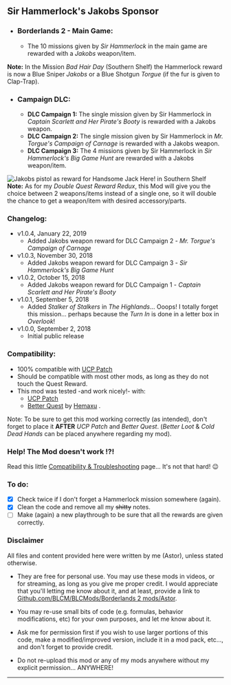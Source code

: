 ## Sir Hammerlock's Jakobs Sponsor

- ### Borderlands 2 - Main Game:	
  - The 10 missions given by *Sir Hammerlock* in the main game are rewarded with a *Jakobs* weapon/item.
    
__Note:__ In the Mission *Bad Hair Day* (Southern Shelf) the Hammerlock reward is now a Blue Sniper *Jakobs* or a Blue Shotgun *Torgue* (if the fur is given to Clap-Trap).

- ### Campaign DLC:	
  - __DLC Campaign 1:__ The single mission given by Sir Hammerlock in *Captain Scarlett and Her Pirate's Booty* is rewarded with a Jakobs weapon.
  - __DLC Campaign 2:__ The single mission given by Sir Hammerlock in *Mr. Torgue's Campaign of Carnage* is rewarded with a Jakobs weapon. 
  - __DLC Campaign 3:__ The 4 missions given by Sir Hammerlock in *Sir Hammerlock's Big Game Hunt* are rewarded with a Jakobs weapon/item.
 	
![Jakobs pistol as reward for Handsome Jack Here! in Southern Shelf](https://imgur.com/F3u9ezy.jpg "Don't worry guys... even if my screen capture show French text, my mods are in English")
__Note:__ As for my *Double Quest Reward Redux*, this Mod will give you the choice between 2 weapons/items instead of a single one, so it will double the chance to get a weapon/item with desired accessory/parts.	

### Changelog:

- v1.0.4, January 22, 2019
  - Added Jakobs weapon reward for DLC Campaign 2 - *Mr. Torgue's Campaign of Carnage*
- v1.0.3, November 30, 2018
  - Added Jakobs weapon reward for DLC Campaign 3 - *Sir Hammerlock's Big Game Hunt*
- v1.0.2, October 15, 2018
  - Added Jakobs weapon reward for DLC Campaign 1 - *Captain Scarlett and Her Pirate's Booty*
- v1.0.1, September 5, 2018
  - Added *Stalker of Stalkers* in *The Highlands*... Ooops! I totally forget this mission... perhaps because the *Turn In* is done in a letter box in *Overlook*!
- v1.0.0, September 2, 2018
  - Initial public release

### Compatibility:

- 100% compatible with [UCP Patch](https://github.com/BLCM/BLCMods/tree/master/Borderlands%202%20mods/Community%20Patch%20Team)
- Should be compatible with most other mods, as long as they do not touch the Quest Reward.
- This mod was tested -and work nicely!- with:
  - [UCP Patch](https://github.com/BLCM/BLCMods/tree/master/Borderlands%202%20mods/Community%20Patch%20Team)   
  - [Better Quest](https://github.com/BLCM/BLCMods/blob/master/Borderlands%202%20mods/Hemaxhu/Quest%20Rewards/Better%20Quests) by [Hemaxu](https://github.com/BLCM/BLCMods/tree/master/Borderlands%202%20mods/Hemaxhu) .

Note: To be sure to get this mod working correctly (as intended), don't forget to place it __AFTER__ *UCP Patch* and *Better Quest*. (*Better Loot* & *Cold Dead Hands* can be placed anywhere regarding my mod).  

### Help! The Mod doesn't work !?!

Read this little [Compatibility & Troubleshooting](https://github.com/BLCM/BLCMods/tree/master/Borderlands%202%20mods/Astor/Compatibility%20%26%20Troubleshooting) page... It's not that hard!  :wink:

### To do:

- [x] Check twice if I don't forget a Hammerlock mission somewhere (again).
- [x] Clean the code and remove all my ~~shitty~~ notes.
- [ ] Make (again) a new playthrough to be sure that all the rewards are given correctly.

### Disclaimer

All files and content provided here were written by me (Astor), unless stated otherwise.

- They are free for personal use. You may use these mods in videos, or for streaming, as long as you give me proper credit. I would appreciate that you'll letting me know about it, and at least, provide a link to [Github.com/BLCM/BLCMods/Borderlands 2 mods/Astor](https://github.com/BLCM/BLCMods/tree/master/Borderlands%202%20mods/Astor).

- You may re-use small bits of code (e.g. formulas, behavior modifications, etc) for your own purposes, and let me know about it.
 
- Ask me for permission first if you wish to use larger portions of this code, make a modified/improved version, include it in a mod pack, etc..., and don't forget to provide credit.

- Do not re-upload this mod or any of my mods anywhere without my explicit permission... ANYWHERE!

* * * * *
